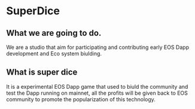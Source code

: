 # SuperDice

## What we are going to do. 
We are a studio that aim for participating and contributing early EOS Dapp development and Eco system biulding.

## What is super dice
It is a experimental EOS Dapp game that used to biuld the community and test the Dapp running on mainnet, all the profits will be given back to EOS community to promote the popularization of this technology.
